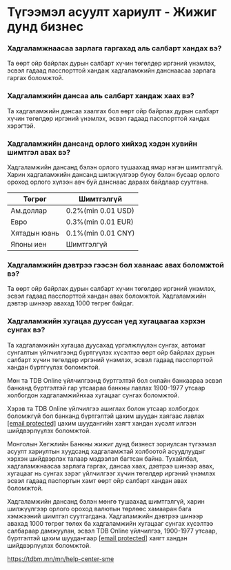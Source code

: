 # Түгээмэл асуулт хариулт - Жижиг дунд бизнес


### Хадгаламжнаасаа зарлага гаргахад аль салбарт хандах вэ?

Та өөрт ойр байрлах дурын салбарт хүчин төгөлдөр иргэний үнэмлэх, эсвэл гадаад пасспорттой хандаж хадгаламжийн данснаасаа зарлага гаргах боломжтой.

### Хадгаламжийн дансаа аль салбарт хандаж хаах вэ?

Та хадгаламжийн дансаа хаалгах бол өөрт ойр байрлах дурын салбарт хүчин төгөлдөр иргэний үнэмлэх, эсвэл гадаад пасспорттой хандах хэрэгтэй.

### Хадгаламжийн дансанд орлого хийхэд хэдэн хувийн шимтгэл авах вэ?

Хадгаламжийн дансанд бэлэн орлого тушаахад ямар нэгэн шимтгэлгүй. Харин хадгаламжийн дансанд шилжүүлгээр буюу бэлэн бусаар орлого ороход орлого хүлээн авч буй данснаас дараах байдлаар суутгана.

| Төгрөг | Шимтгэлгүй |
| --- | --- |
| Ам.доллар | 0.2%(min 0.01 USD) |
| Евро | 0.3%(min 0.01 EUR) |
| Хятадын юань | 0.1%(min 0.01 CNY) |
| Японы иен | Шимтгэлгүй |
### Хадгаламжийн дэвтрээ гээсэн бол хаанаас авах боломжтой вэ?

Та өөрт ойр байрлах дурын салбарт хүчин төгөлдөр иргэний үнэмлэх, эсвэл гадаад пасспорттой хандан авах боломжтой. Хадгаламжийн дэвтэр шинээр авахад 1000 төгрөг байдаг.

### Хадгаламжийн хугацаа дууссан үед хугацаагаа хэрхэн сунгах вэ?

Та хадгаламжийн хугацаа дуусахад үргэлжлүүлэн сунгах, автомат сунгалтын үйлчилгээнд бүртгүүлэх хүсэлтээ өөрт ойр байрлах дурын салбарт хүчин төгөлдөр иргэний үнэмлэх, эсвэл гадаад пасспорттой хандан бүртгүүлэх боломжтой.

Мөн та TDB Online үйлчилгээнд бүртгэлтэй бол онлайн банкаараа эсвэл банканд бүртгэлтэй гар утсаараа банкны лавлах 1900-1977 утсаар холбогдон хадгаламжийнхаа хугацааг сунгах боломжтой.

Хэрэв та TDB Online үйлчилгээ ашиглах болон утсаар холбогдох боломжгүй бол банканд бүртгэлтэй цахим шуудан хаягаас лавлах [[email protected]](/cdn-cgi/l/email-protection#bdd4d3dbd2fdc9d9dfd093d0d3) цахим шуудангийн хаягт хандан хүсэлт илгээн шийдвэрлүүлэх боломжтой.


Монголын Хөгжлийн Банкны жижиг дунд бизнест зориулсан түгээмэл асуулт хариултын хуудсанд хадгаламжтай холбоотой асуудлуудыг хэрхэн шийдвэрлэх талаар мэдээлэл багтсан байна. Тухайлбал, хадгаламжнаасаа зарлага гаргах, дансаа хаах, дэвтрээ шинээр авах, хугацааг нь сунгах зэрэг үйлчилгээг хүчин төгөлдөр иргэний үнэмлэх эсвэл гадаад паспортын хамт өөрт ойр салбарт хандан авах боломжтой.

Хадгаламжийн дансанд бэлэн мөнгө тушаахад шимтгэлгүй, харин шилжүүлгээр орлого ороход валютын төрлөөс хамааран бага хэмжээний шимтгэл суутгагдана. Хадгаламжийн дэвтрээ шинээр авахад 1000 төгрөг төлөх ба хадгаламжийн хугацааг сунгах хүсэлтээ салбараар дамжуулан, эсвэл TDB Online үйлчилгээ, 1900-1977 утсаар, бүртгэлтэй цахим шуудангаар [[email protected]](/cdn-cgi/l/email-protection) хаягт хандан шийдвэрлүүлэх боломжтой.

https://tdbm.mn/mn/help-center-sme